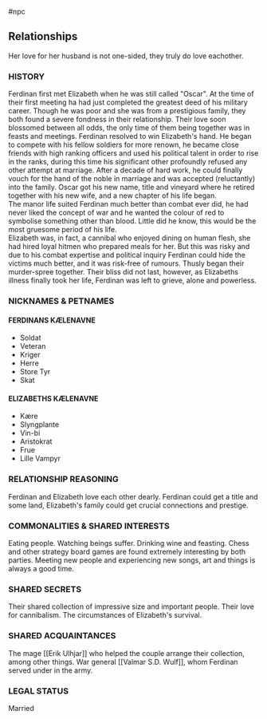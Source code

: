 #npc 
## Relationships
Her love for her husband is not one-sided, they truly do love eachother.

### HISTORY

Ferdinan first met Elizabeth when he was still called "Oscar". At the time of their first meeting ha had just completed the greatest deed of his military career. Though he was poor and she was from a prestigious family, they both found a severe fondness in their relationship. Their love soon blossomed between all odds, the only time of them being together was in feasts and meetings. Ferdinan resolved to win Elizabeth's hand. He began to compete with his fellow soldiers for more renown, he became close friends with high ranking officers and used his political talent in order to rise in the ranks, during this time his significant other profoundly refused any other attempt at marriage. After a decade of hard work, he could finally vouch for the hand of the noble in marriage and was accepted (reluctantly) into the family. Oscar got his new name, title and vineyard where he retired together with his new wife, and a new chapter of his life began.  
The manor life suited Ferdinan much better than combat ever did, he had never liked the concept of war and he wanted the colour of red to symbolise something other than blood. Little did he know, this would be the most gruesome period of his life.  
Elizabeth was, in fact, a cannibal who enjoyed dining on human flesh, she had hired loyal hitmen who prepared meals for her. But this was risky and due to his combat expertise and political inquiry Ferdinan could hide the victims much better, and it was risk-free of rumours. Thusly began their murder-spree together. Their bliss did not last, however, as Elizabeths illness finally took her life, Ferdinan was left to grieve, alone and powerless.

### NICKNAMES & PETNAMES

#### FERDINANS KÆLENAVNE

-   Soldat
-   Veteran
-   Kriger
-   Herre
-   Store Tyr
-   Skat

#### ELIZABETHS KÆLENAVNE

-   Kære
-   Slyngplante
-   Vin-bi
-   Aristokrat
-   Frue
-   Lille Vampyr

### RELATIONSHIP REASONING

Ferdinan and Elizabeth love each other dearly. Ferdinan could get a title and some land, Elizabeth's family could get crucial connections and prestige.

### COMMONALITIES & SHARED INTERESTS

Eating people. Watching beings suffer. Drinking wine and feasting. Chess and other strategy board games are found extremely interesting by both parties. Meeting new people and experiencing new songs, art and things is always a good time.

### SHARED SECRETS

Their shared collection of impressive size and important people. Their love for cannibalism. The circumstances of Elizabeth's survival.

### SHARED ACQUAINTANCES

The mage [[Erik Ulhjar]] who helped the couple arrange their collection, among other things. War general [[Valmar S.D. Wulf]], whom Ferdinan served under in the army.

### LEGAL STATUS
Married